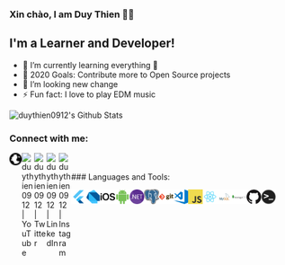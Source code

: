 ### Xin chào, I am Duy Thien 🙋‍♂️

## I'm a Learner and Developer!
- 🌱 I’m currently learning everything 🤣
- 🥅 2020 Goals: Contribute more to Open Source projects
- 👯 I’m looking new change
- ⚡ Fun fact: I love to play EDM music

<img align="left" alt="duythien0912's Github Stats" src="https://github-readme-stats.vercel.app/api?username=duythien0912&show_icons=true&hide_border=true" />

<br />

### Connect with me:

[<img align="left" alt="https://duythien0912.github.io/myblog/" width="22px" src="https://raw.githubusercontent.com/iconic/open-iconic/master/svg/globe.svg" />][website]
[<img align="left" alt="duythien0912 | YouTube" width="22px" src="https://cdn.jsdelivr.net/npm/simple-icons@v3/icons/youtube.svg" />][youtube]
[<img align="left" alt="duythien0912 | Twitter" width="22px" src="https://cdn.jsdelivr.net/npm/simple-icons@v3/icons/twitter.svg" />][twitter]
[<img align="left" alt="duythien0912 | LinkedIn" width="22px" src="https://cdn.jsdelivr.net/npm/simple-icons@v3/icons/linkedin.svg" />][linkedin]
[<img align="left" alt="duythien0912 | Instagram" width="22px" src="https://cdn.jsdelivr.net/npm/simple-icons@v3/icons/instagram.svg" />][instagram]



<br />
<br />
<div>
### Languages and Tools:

[<img align="left" alt="Flutter" width="26px" src="https://raw.githubusercontent.com/github/explore/cebd63002168a05a6a642f309227eefeccd92950/topics/flutter/flutter.png" />][webdevplaylist]
[<img align="left" alt="Dart" width="26px" src="https://raw.githubusercontent.com/github/explore/80688e429a7d4ef2fca1e82350fe8e3517d3494d/topics/dart/dart.png" />][webdevplaylist]
[<img align="left" alt="iOS" width="26px" src="https://raw.githubusercontent.com/github/explore/80688e429a7d4ef2fca1e82350fe8e3517d3494d/topics/ios/ios.png" />][webdevplaylist]
[<img align="left" alt="Android" width="26px" src="https://raw.githubusercontent.com/github/explore/80688e429a7d4ef2fca1e82350fe8e3517d3494d/topics/android/android.png" />][webdevplaylist]
[<img align="left" alt=".Net Core" width="26px" src="https://raw.githubusercontent.com/github/explore/93d8a67084f94b2a444e510199a6e7622e5b09a3/topics/dotnet/dotnet.png" />][webdevplaylist]
[<img align="left" alt="PostgreSQL" width="26px" src="https://raw.githubusercontent.com/github/explore/80688e429a7d4ef2fca1e82350fe8e3517d3494d/topics/postgresql/postgresql.png" />][webdevplaylist]
[<img align="left" alt="Git" width="26px" src="https://raw.githubusercontent.com/github/explore/80688e429a7d4ef2fca1e82350fe8e3517d3494d/topics/git/git.png" />][webdevplaylist]
[<img align="left" alt="Visual Studio Code" width="26px" src="https://raw.githubusercontent.com/github/explore/80688e429a7d4ef2fca1e82350fe8e3517d3494d/topics/visual-studio-code/visual-studio-code.png" />][webdevplaylist]
[<img align="left" alt="JavaScript" width="26px" src="https://raw.githubusercontent.com/github/explore/80688e429a7d4ef2fca1e82350fe8e3517d3494d/topics/javascript/javascript.png" />][jsplaylist]
[<img align="left" alt="React" width="26px" src="https://raw.githubusercontent.com/github/explore/80688e429a7d4ef2fca1e82350fe8e3517d3494d/topics/react/react.png" />][reactplaylist]
[<img align="left" alt="MySQL" width="26px" src="https://raw.githubusercontent.com/github/explore/80688e429a7d4ef2fca1e82350fe8e3517d3494d/topics/mysql/mysql.png" />][webdevplaylist]
[<img align="left" alt="MongoDB" width="26px" src="https://raw.githubusercontent.com/github/explore/80688e429a7d4ef2fca1e82350fe8e3517d3494d/topics/mongodb/mongodb.png" />][webdevplaylist]
[<img align="left" alt="GitHub" width="26px" src="https://raw.githubusercontent.com/github/explore/78df643247d429f6cc873026c0622819ad797942/topics/github/github.png" />][webdevplaylist]
[<img align="left" alt="Terminal" width="26px" src="https://raw.githubusercontent.com/github/explore/80688e429a7d4ef2fca1e82350fe8e3517d3494d/topics/terminal/terminal.png" />][webdevplaylist]
</div>
<br />
<br />



[website]: https://duythien0912.github.io/myblog/
[twitter]: https://twitter.com/duythien0912
[youtube]: https://www.youtube.com/channel/UCGV-5TpGUsQPU2buHcEYuyA
[instagram]: https://www.instagram.com/d_ythien/
[linkedin]: https://www.linkedin.com/in/duythien0912/
[webdevplaylist]: #
[jsplaylist]: #
[cssplaylist]: #
[reactplaylist]: #

<!--

- 🔭 I’m currently working on ...
- 🌱 I’m currently learning ...
- 👯 I’m looking to collaborate on ...
- 🤔 I’m looking for help with ...
- 💬 Ask me about ...
- 📫 How to reach me: ...
- 😄 Pronouns: ...
- ⚡ Fun fact: ...

**duythien0912/duythien0912** is a ✨ _special_ ✨ repository because its `README.md` (this file) appears on your GitHub profile.

Here are some ideas to get you started:

- 🔭 I’m currently working on ...
- 🌱 I’m currently learning ...
- 👯 I’m looking to collaborate on ...
- 🤔 I’m looking for help with ...
- 💬 Ask me about ...
- 📫 How to reach me: ...
- 😄 Pronouns: ...
- ⚡ Fun fact: ...
-->
